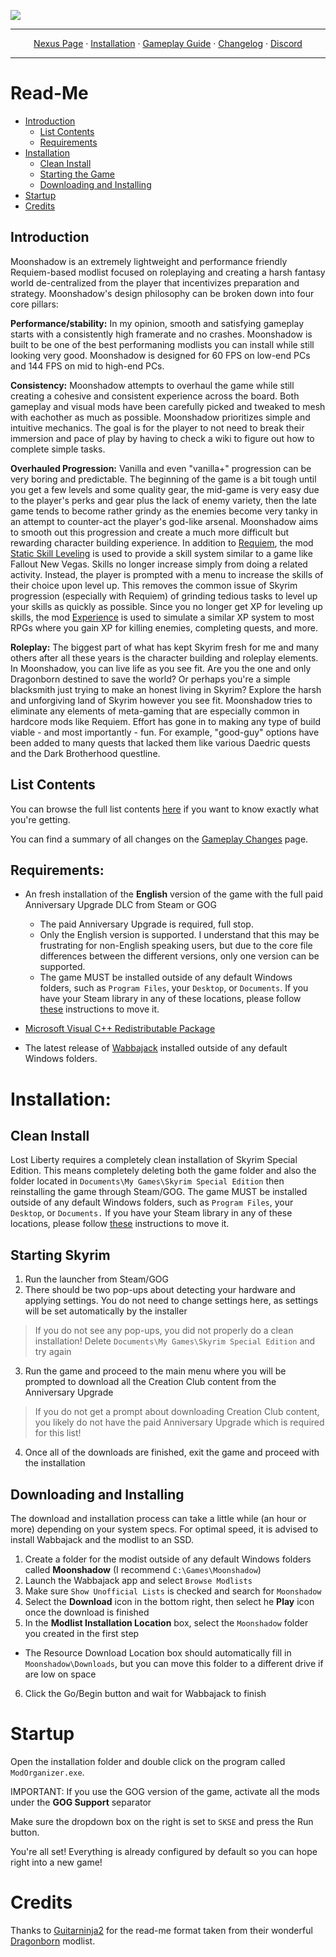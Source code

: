 <a href="https://www.nexusmods.com/skyrimspecialedition/mods/85896"><img src="https://staticdelivery.nexusmods.com/mods/1704/images/85896/85896-1677468574-1704277277.png" target="_blank"></a>

---

<p align="center">
  <a href="https://www.nexusmods.com/skyrimspecialedition/mods/85896">Nexus Page</a> ·
  <a href="README.md">Installation</a> ·
  <a href="GAMEPLAY.md">Gameplay Guide</a> ·
  <a href="CHANGELOG.md">Changelog</a> ·
  <a href="https://discord.gg/VXvZWsxzEG">Discord</a>
</p>

---

# Read-Me

- [Introduction](#introduction)
  - [List Contents](#list-contents)
  - [Requirements](#requirements)
- [Installation](#installation)
    - [Clean Install](#clean-install)
    - [Starting the Game](#starting-skyrim)
    - [Downloading and Installing](#downloading-and-installing)
- [Startup](#startup)
- [Credits](#credits)

## Introduction

Moonshadow is an extremely lightweight and performance friendly Requiem-based modlist focused on roleplaying and creating a harsh fantasy world de-centralized from the player that incentivizes preparation and strategy. Moonshadow's design philosophy can be broken down into four core pillars:

**Performance/stability:** In my opinion, smooth and satisfying gameplay starts with a consistently high framerate and no crashes. Moonshadow is built to be one of the best performaning modlists you can install while still looking very good. Moonshadow is designed for 60 FPS on low-end PCs and 144 FPS on mid to high-end PCs. 

**Consistency:** Moonshadow attempts to overhaul the game while still creating a cohesive and consistent experience across the board. Both gameplay and visual mods have been carefully picked and tweaked to mesh with eachother as much as possible. Moonshadow prioritizes simple and intuitive mechanics. The goal is for the player to not need to break their immersion and pace of play by having to check a wiki to figure out how to complete simple tasks.

**Overhauled Progression:** Vanilla and even "vanilla+" progression can be very boring and predictable. The beginning of the game is a bit tough until you get a few levels and some quality gear, the mid-game is very easy due to the player's perks and gear plus the lack of enemy variety, then the late game tends to become rather grindy as the enemies become very tanky in an attempt to counter-act the player's god-like arsenal. Moonshadow aims to smooth out this progression and create a much more difficult but rewarding character building experience. In addition to [Requiem](https://www.nexusmods.com/skyrimspecialedition/mods/60888), the mod [Static Skill Leveling](https://www.nexusmods.com/skyrimspecialedition/mods/30410) is used to provide a skill system similar to a game like Fallout New Vegas. Skills no longer increase simply from doing a related activity. Instead, the player is prompted with a menu to increase the skills of their choice upon level up. This removes the common issue of Skyrim progression (especially with Requiem) of grinding tedious tasks to level up your skills as quickly as possible. Since you no longer get XP for leveling up skills, the mod [Experience](https://www.nexusmods.com/skyrimspecialedition/mods/17751) is used to simulate a similar XP system to most RPGs where you gain XP for killing enemies, completing quests, and more.

**Roleplay:** The biggest part of what has kept Skyrim fresh for me and many others after all these years is the character building and roleplay elements. In Moonshadow, you can live life as you see fit. Are you the one and only Dragonborn destined to save the world? Or perhaps you're a simple blacksmith just trying to make an honest living in Skyrim? Explore the harsh and unforgiving land of Skyrim however you see fit. Moonshadow tries to eliminate any elements of meta-gaming that are especially common in hardcore mods like Requiem. Effort has gone in to making any type of build viable - and most importantly - fun. For example, "good-guy" options have been added to many quests that lacked them like various Daedric quests and the Dark Brotherhood questline.

## List Contents

You can browse the full list contents [here](https://loadorderlibrary.com/lists/moonshadow-wip) if you want to know exactly what you're getting.

You can find a summary of all changes on the [Gameplay Changes](GAMEPLAY.md) page.

## Requirements:

- An fresh installation of the **English** version of the game with the full paid Anniversary Upgrade DLC from Steam or GOG
  * The paid Anniversary Upgrade is required, full stop.
  * Only the English version is supported. I understand that this may be frustrating for non-English speaking users, but due to the core file differences between the different versions, only one version can be supported. 
  * The game MUST be installed outside of any default Windows folders, such as `Program Files`, your `Desktop`, or `Documents`. If you have your Steam library in any of these locations, please follow [these](https://github.com/LostDragonist/steam-library-setup-tool/wiki/Usage-Guide) instructions to move it.

- [Microsoft Visual C++ Redistributable Package](https://aka.ms/vs/16/release/vc_redist.x64.exe)

- The latest release of [Wabbajack](https://github.com/wabbajack-tools/wabbajack/releases) installed outside of any default Windows folders.

# Installation:

## Clean Install
Lost Liberty requires a completely clean installation of Skyrim Special Edition. This means completely deleting both the game folder and also the folder located in `Documents\My Games\Skyrim Special Edition` then reinstalling the game through Steam/GOG. The game MUST be installed outside of any default Windows folders, such as `Program Files`, your `Desktop`, or `Documents.` If you have your Steam library in any of these locations, please follow [these](https://github.com/LostDragonist/steam-library-setup-tool/wiki/Usage-Guide) instructions to move it.

## Starting Skyrim
1. Run the launcher from Steam/GOG
2. There should be two pop-ups about detecting your hardware and applying settings. You do not need to change settings here, as settings will be set automatically by the installer
 > If you do not see any pop-ups, you did not properly do a clean installation! Delete `Documents\My Games\Skyrim Special Edition` and try again
3. Run the game and proceed to the main menu where you will be prompted to download all the Creation Club content from the Anniversary Upgrade
 > If you do not get a prompt about downloading Creation Club content, you likely do not have the paid Anniversary Upgrade which is required for this list!
4. Once all of the downloads are finished, exit the game and proceed with the installation

## Downloading and Installing

The download and installation process can take a little while (an hour or more) depending on your system specs. For optimal speed, it is advised to install Wabbajack and the modlist to an SSD.

1. Create a folder for the modist outside of any default Windows folders called **Moonshadow** (I recommend `C:\Games\Moonshadow`) 
2. Launch the Wabbajack app and select `Browse Modlists`
3. Make sure `Show Unofficial Lists` is checked and search for `Moonshadow`
4. Select the **Download** icon in the bottom right, then select he **Play** icon once the download is finished
5. In the **Modlist Installation Location** box, select the `Moonshadow` folder you created in the first step
  * The Resource Download Location box should automatically fill in `Moonshadow\Downloads`, but you can move this folder to a different drive if are low on space
6. Click the Go/Begin button and wait for Wabbajack to finish

# Startup

Open the installation folder and double click on the program called `ModOrganizer.exe`.

IMPORTANT:
If you use the GOG version of the game, activate all the mods under the **GOG Support** separator

Make sure the dropdown box on the right is set to `SKSE` and press the Run button.

You're all set! Everything is already configured by default so you can hope right into a new game!

# Credits

Thanks to [Guitarninja2](https://github.com/Lost-Outpost/dragonborn/commits?author=Guitarninja2) for the read-me format taken from their wonderful [Dragonborn](https://github.com/Lost-Outpost/dragonborn) modlist.
